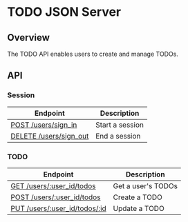 # TODO JSON Server

## Overview

The TODO API enables users to create and manage TODOs.

## API

### Session

| Endpoint | Description |
| ---- | --------------- |
| [POST /users/sign_in](/doc/session.md#post-userssign_in) | Start a session |
| [DELETE /users/sign_out](/doc/session.md#delete-userssign_out) | End a session |

### TODO

| Endpoint | Description |
| ---- | --------------- |
| [GET /users/:user_id/todos](/doc/todo.md#get-usersuser_idtodos) | Get a user's TODOs|
| [POST /users/:user_id/todos](doc/todo.md#post-usersuser_idtodos) | Create a TODO|
| [PUT /users/:user_id/todos/:id](/doc/todo.md#put-usersuser_idtodos) | Update a TODO|
